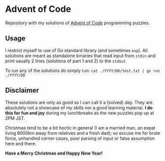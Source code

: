 # Advent of Code

Repository with my solutions of [Advent of Code](https://adventofcode.com/)
programming puzzles.

## Usage
I restrict myself to use of Go standard library (and sometimes `exp`). All
solutions are meant as standalone binaries that read input from `stdin` and
print usually 2 lines (solutions of part 1 and 2) to the `stdout`.

To run any of the solutions do simply run:
`cat ./YYYY/DD/test.txt | go run ./YYYY/DD`

## Disclaimer
These solutions are only as good so I can call it a (solved) day. They are
absolutely not a showcase of my skills nor a good learning material.
**I do this for fun and joy** during my lunchbreaks as the new puzzles pop up
at 2PM JST.

Christmas tend to be a bit hectic in general (I am a married man, an expat
living 8000km away from relatives and a fresh dad); so excuse me for brute
force, unhandled corner cases, poor parsing of input or false assumption here
and there.

**Have a Merry Christmas and Happy New Year!**
